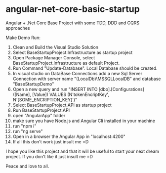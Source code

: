 # angular-net-core-basic-startup
Angular + .Net Core Base Project with some TDD, DDD and CQRS approaches

Make Demo Run:
1) Clean and Build the Visual Studio Solution
2) Select BaseStartupProject.Infrastructure as startup project
3) Open Package Manager Console, select BaseStartupProject.Infrastructure as default Project.
4) Run Command "Update-Database". Local Database should be created.
5) In visual studio on DataBase Connections add a new Sql Server Connection with server name "(LocalDb)\MSSQLLocalDB" and database "BaseStartupDemo"
6) Open a new query and run "INSERT INTO [dbo].[Configurations] ([Name], [Value]) VALUES (N'tokenEncriptKey', N'[SOME_ENCRIPTION_KEY]')"
7) Select BaseStartupProject.API as startup project
8) Run BaseStartupProject.API
9) open "AngularApp" folder
10) make sure you have Node.js and Angular Cli installed in your machine
11) run "npm i"
12) run "ng serve"
13) Open in a browser the Angular App in "localhost:4200"
14) If all this don't work just insult me =D


I hope you like this project and that it will be useful to start your next dream project.
If you don't like it just insult me =D

Peace and love to all.
